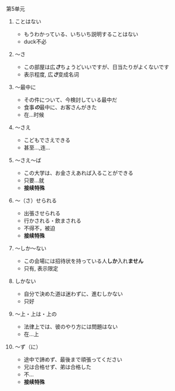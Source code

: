 第5单元

1. ことはない

   * もうわかっている、いちいち説明することはない
   * duck不必

2. 〜さ

   * この部屋は広***さ***ちょうどいいですが、日当たりがよくないです
   * 表示程度,  広***さ***变成名词

3. 〜最中に

   * その件について、今検討している最中だ
   * 食事***の***最中に、お客さんがきた
   * 在...时候

4. 〜さえ

   * こどもでさえできる
   * 甚至...,连...

5. 〜さえ〜ば

   * この大学は、お金さえあれば入ることができる
   * 只要...就
   * **接续特殊** 

6. 〜（さ）せられる

   * 出張させられる
   * 行かされる・飲まされる
   * 不得不，被迫
   * **接续特殊** 

7. ～しか〜ない

   * この会場には招待状を持っている人**しか**入れ**ません**
   * 只有, 表示限定 

8. しかない

   * 自分で決めた道は迷わずに、進むしかない
   * 只好

9. 〜上・上は・上の

   * 法律上では、彼のやり方には問題はない
   * 在...上

10. 〜ず（に）

    * 途中で諦めず、最後まで頑張ってください
    * 兄は合格せず、弟は合格した
    * 不...
    * **接续特殊** 

    